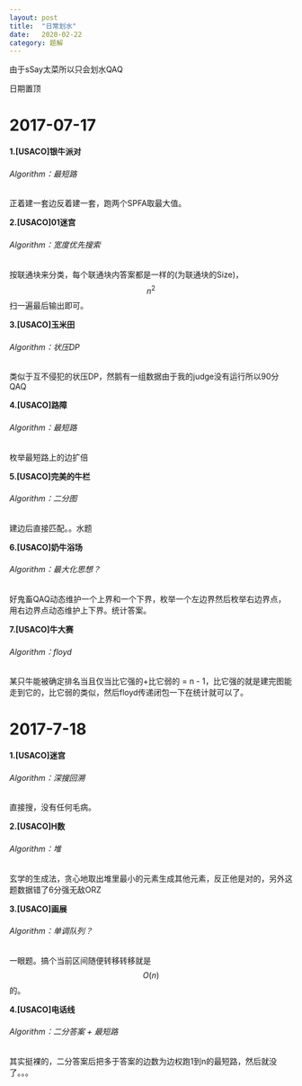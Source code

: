```yaml
---
layout: post
title:  "日常划水"
date:   2020-02-22
category: 题解
---
```

由于sSay太菜所以只会划水QAQ

日期置顶

2017-07-17
====================
**1.[USACO]银牛派对**

###### Algorithm：最短路

正着建一套边反着建一套，跑两个SPFA取最大值。

**2.[USACO]01迷宫**

###### Algorithm：宽度优先搜索

按联通块来分类，每个联通块内答案都是一样的(为联通块的Size)，$$n^2$$扫一遍最后输出即可。

**3.[USACO]玉米田**

###### Algorithm：状压DP

类似于互不侵犯的状压DP，然鹅有一组数据由于我的judge没有运行所以90分QAQ

**4.[USACO]路障**

###### Algorithm：最短路

枚举最短路上的边扩倍

**5.[USACO]完美的牛栏**

###### Algorithm：二分图

建边后直接匹配。。水题

**6.[USACO]奶牛浴场**

###### Algorithm：最大化思想？

好鬼畜QAQ动态维护一个上界和一个下界，枚举一个左边界然后枚举右边界点，用右边界点动态维护上下界。统计答案。

**7.[USACO]牛大赛**

###### Algorithm：floyd

某只牛能被确定排名当且仅当比它强的+比它弱的 = n - 1，比它强的就是建完图能走到它的，比它弱的类似，然后floyd传递闭包一下在统计就可以了。

2017-7-18
====================

**1.[USACO]迷宫**

###### Algorithm：深搜回溯

直接搜，没有任何毛病。

**2.[USACO]H数**

###### Algorithm：堆

玄学的生成法，贪心地取出堆里最小的元素生成其他元素，反正他是对的，另外这题数据错了6分强无敌ORZ

**3.[USACO]画展**

###### Algorithm：单调队列？

一眼题。搞个当前区间随便转移转移就是$$O(n)$$的。

**4.[USACO]电话线**

###### Algorithm：二分答案 + 最短路

其实挺裸的，二分答案后把多于答案的边数为边权跑1到n的最短路，然后就没了。。。